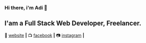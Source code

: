 ### Hi there, i'm Adi 👋

## I'am a Full Stack Web Developer, Freelancer.

<!--
**adiher22/adiher22** is a ✨ _special_ ✨ repository because its `README.md` (this file) appears on your GitHub profile.

Here are some ideas to get you started:

🔭 I’m currently working on Freelance
🌱 I’m currently learning SCSS, Vue.js, Laravel.
👯 I’m looking to collaborate on Freelancer
🤔 I’m looking for help with PHP Development
💬 Ask me about Codeigniter, MVC, PHP Native.

😄 Pronouns: Bro/Gan
Fun fact: I'm good and handsome 😄 
-->
🏡 [website][website] **|** 
📺 [facebook][facebook] **|** 
📷 [instagram][instagram] **|** 


[website]: https://adiher.netlify.app
[facebook]: https://www.facebook.com/adihernawan.blogspot
[instagram]: https://www.instagram.com/adiher.tech

